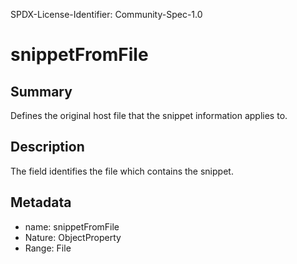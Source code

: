 SPDX-License-Identifier: Community-Spec-1.0

# snippetFromFile

## Summary

Defines the original host file that the snippet information applies to.

## Description

The field identifies the file which contains the snippet.

## Metadata

- name: snippetFromFile
- Nature: ObjectProperty
- Range: File
